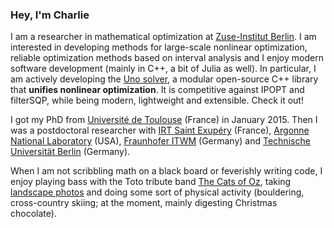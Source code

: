 ### Hey, I'm Charlie

I am a researcher in mathematical optimization at [Zuse-Institut Berlin](https://www.zib.de/). I am interested in developing methods for large-scale nonlinear optimization, reliable optimization methods based on interval analysis and I enjoy modern software development (mainly in C++, a bit of Julia as well). In particular, I am actively developing the [Uno solver](https://github.com/cvanaret/Uno), a modular open-source C++ library that **unifies nonlinear optimization**. It is competitive against IPOPT and filterSQP, while being modern, lightweight and extensible. Check it out!

I got my PhD from [Université de Toulouse](https://www.univ-toulouse.fr/) (France) in January 2015. Then I was a postdoctoral researcher with [IRT Saint Exupéry](https://www.irt-saintexupery.com) (France), [Argonne National Laboratory](https://www.anl.gov/) (USA), [Fraunhofer ITWM](https://www.itwm.fraunhofer.de/) (Germany) and [Technische Universität Berlin](https://www.tu.berlin/) (Germany).

When I am not scribbling math on a black board or feverishly writing code, I enjoy playing bass with the Toto tribute band [The Cats of Oz](https://www.facebook.com/thecatsofoz), taking [landscape photos](https://www.instagram.com/charlievanaret_photo/) and doing some sort of physical activity (bouldering, cross-country skiing; at the moment, mainly digesting Christmas chocolate).
